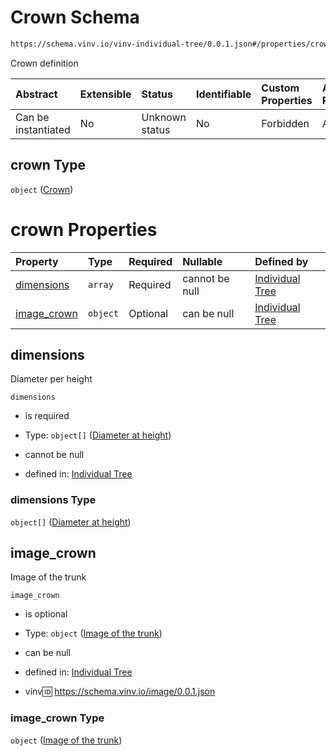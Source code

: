 # Crown Schema

```txt
https://schema.vinv.io/vinv-individual-tree/0.0.1.json#/properties/crown
```

Crown definition

| Abstract            | Extensible | Status         | Identifiable | Custom Properties | Additional Properties | Access Restrictions | Defined In                                                                                                              |
| :------------------ | :--------- | :------------- | :----------- | :---------------- | :-------------------- | :------------------ | :---------------------------------------------------------------------------------------------------------------------- |
| Can be instantiated | No         | Unknown status | No           | Forbidden         | Allowed               | none                | [dereferenced.doc.json\*](../../../../../vinv-schemas/vinv-tree/out/0.0.1/dereferenced.doc.json "open original schema") |

## crown Type

`object` ([Crown](dereferenced-properties-crown.md))

# crown Properties

| Property                     | Type     | Required | Nullable       | Defined by                                                                                                                                                                          |
| :--------------------------- | :------- | :------- | :------------- | :---------------------------------------------------------------------------------------------------------------------------------------------------------------------------------- |
| [dimensions](#dimensions)    | `array`  | Required | cannot be null | [Individual Tree](dereferenced-properties-crown-properties-crown-dimensions.md "https://schema.vinv.io/vinv-individual-tree/0.0.1.json#/properties/crown/properties/dimensions")    |
| [image\_crown](#image_crown) | `object` | Optional | can be null    | [Individual Tree](dereferenced-properties-crown-properties-image-of-the-trunk.md "https://schema.vinv.io/vinv-individual-tree/0.0.1.json#/properties/crown/properties/image_crown") |

## dimensions

Diameter per height

`dimensions`

*   is required

*   Type: `object[]` ([Diameter at height](dereferenced-properties-crown-properties-crown-dimensions-diameter-at-height.md))

*   cannot be null

*   defined in: [Individual Tree](dereferenced-properties-crown-properties-crown-dimensions.md "https://schema.vinv.io/vinv-individual-tree/0.0.1.json#/properties/crown/properties/dimensions")

### dimensions Type

`object[]` ([Diameter at height](dereferenced-properties-crown-properties-crown-dimensions-diameter-at-height.md))

## image\_crown

Image of the trunk

`image_crown`

*   is optional

*   Type: `object` ([Image of the trunk](dereferenced-properties-crown-properties-image-of-the-trunk.md))

*   can be null

*   defined in: [Individual Tree](dereferenced-properties-crown-properties-image-of-the-trunk.md "https://schema.vinv.io/vinv-individual-tree/0.0.1.json#/properties/crown/properties/image_crown")

*   vinv:id: https://schema.vinv.io/image/0.0.1.json

### image\_crown Type

`object` ([Image of the trunk](dereferenced-properties-crown-properties-image-of-the-trunk.md))
